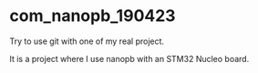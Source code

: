 # com_nanopb_190423
Try to use git with one of my real project.

It is a project where I use nanopb with an STM32 Nucleo board. 

